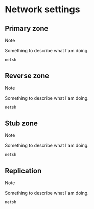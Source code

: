 # Network settings

## Primary zone

> [!NOTE]
> Something to describe what I'am doing.

```powershell
netsh 
```

## Reverse zone

> [!NOTE]
> Something to describe what I'am doing.

```powershell
netsh 
```

## Stub zone

> [!NOTE]
> Something to describe what I'am doing.

```powershell
netsh 
```

## Replication

> [!NOTE]
> Something to describe what I'am doing.

```powershell
netsh 
```
